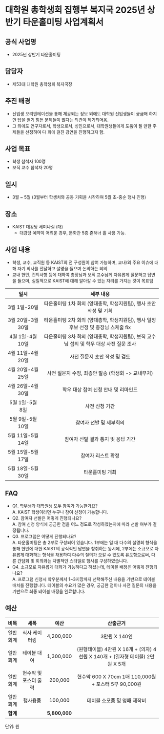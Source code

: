 대학원 총학생회 집행부 복지국 2025년 상반기 타운홀미팅 사업계획서
===

## 공식 사업명
- 2025년 상반기 타운홀미팅

## 담당자
- 제53대 대학원 총학생회 복지국장

## 추진 배경
- 신입생 오리엔테이션을 통해 제공되는 정보 외에도 대학원 신입생들이 궁금해 하지만 답을 얻기 힘든 문제들이 많다는 의견이 제기되어옴. 
- 그 외에도 연구자로서, 학생으로서, 성인으로서, 대학원생들에게 도움이 될 만한 주제들을 선정하여 다 회에 걸친 강연을 진행하고자 함. 

## 사업 목표
- 학생 참석자 100명
- 보직 교수 참석자 20명

## 일시
- 3월 ~ 5월 (3월부터 학생처와 공동 기획을 시작하여 5월 초-중순 행사 진행)

## 장소
- KAIST 대강당 세미나실 (대)
	- 대강당 예약이 어려운 경우, 문화관 5층 존해너 홀 사용 가능.

## 사업 내용
- 학생, 교수, 교직원 등 KAIST의 전 구성원이 참여 가능하며, 교내/외 주요 이슈에 대해 자기 의사를 전달하고 설명을 들으며 논의하는 회의
- 교내 현안, 건의사항 등에 대하여 총장님과 보직 교수님께 자유롭게 질문하고 답변을 들으며, 실질적으로 KAIST에 대해 알아갈 수 있는 자리를 가지는 것이 목표임

|  **일시** | **세부 내용** |
|:----------:|:------------:|
|3월 1일-20일 | 타운홀미팅 1차 회의 (양대총학, 학생지원팀), 행사 초안 작성 및 기획 |
|3월 20일-3월 30일 | 타운홀미팅 2차 회의 (양대총학, 학생지원팀), 행사 일정 후보 선정 및 총장님 스케줄 fix |
|4월 1일-4월 10일 | 타운홀미팅 3차 회의 (양대총학, 학생지원팀), 보직 교수님 섭외 및 학우 대상 사전 질문 조사 |
|4월 11일-4월 20일 | 사전 질문지 초안 작성 및 검토 |
|4월 20일-4월 25일 | 사전 질문지 수정, 최종안 발송 (학생회 -> 교내부처) |
|4월 26일-4월 30일 | 학우 대상 참여 신청 안내 및 리마인드 |
|5월 1일-5월 8일 | 사전 신청 기간 |
|5월 9일-5월 10일 | 참여자 선발 및 세부회의 |
|5월 11일-5월 14일 | 참여자 선발 결과 통지 및 응답 기간 |
|5월 15일-5월 17일 | 참여자 리스트 확정 |
|5월 18일-5월 30일 | 타운홀미팅 개최 |

## FAQ
- Q1. 학부생과 대학원생 모두 참여가 가능한가요? <br/> A. KAIST 학생이라면 누구나 참여 신청이 가능합니다.
- Q2. 참여자 선발은 어떻게 진행되나요? <br/> A. 참여 신청 양식에 궁금한 점을 어느 정도로 작성하였는지에 따라 선발 여부가 결정됩니다. 
- Q3. 프로그램은 어떻게 진행되나요? <br/> A. 타운홀미팅은 총 2부로 구성되어 있습니다. 1부에는 일 대 다수의 설명회 형식을 통해 현안에 대한 KAIST의 공식적인 답변을 청취하는 동시에, 2부에는 소규모로 자유롭게 대화하는 형식을 채용하여 다수의 질의가 오갈 수 있도록 유도함으로써, 다른 간담회 및 회의와는 차별적인 스타일로 행사를 구성하였습니다.
- Q4. 소규모로 자유롭게 대화가 가능하다고 하셨는데, 테이블 배정은 어떻게 진행되나요? <br/> A. 프로그램 신청시 학우분께서 1~3지망까지 선택해주신 내용을 기반으로 테이블 배치를 진행합니다. 테이블의 수요가 많은 경우, 궁금한 점이나 사전 질문의 내용을 기반으로 최종 테이블 배정을 완료합니다. 

## 예산

|  **비목** |   **세목**   | **예산** | **산출근거** |
|:----------:|:------------:|:--------:|:--------:|
|일반회계| 식사 케이터링 | 4,200,000 | 3만원 X 140인 |
|일반회계| 테이블 대여 | 1,300,000  | (원형테이블) 4만원 X 16개 + (의자) 4천원 X 140개 + (일자형 테이블) 2만원 X 5개 |
|일반회계| 현수막 및 포스터 출력 | 200,000 | 현수막 600 X 70cm 1매 110,000원 + 포스터 5부 90,000원 |
|일반회계| 행사용품 | 100,000 | 테이블 소모품 및 명패 제작비 |
|   **합계**  |              | **5,800,000**|  |

단위: 원
